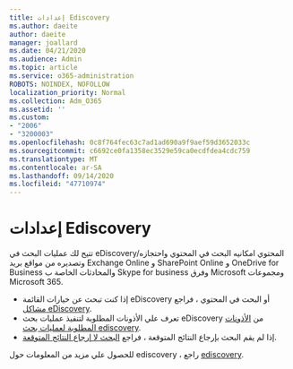 ```yaml
---
title: إعدادات Ediscovery
ms.author: daeite
author: daeite
manager: joallard
ms.date: 04/21/2020
ms.audience: Admin
ms.topic: article
ms.service: o365-administration
ROBOTS: NOINDEX, NOFOLLOW
localization_priority: Normal
ms.collection: Adm_O365
ms.assetid: ''
ms.custom:
- "2006"
- "3200003"
ms.openlocfilehash: 0c8f764fec63c7ad1ad690a9f9aef59d3652033c
ms.sourcegitcommit: c6692ce0fa1358ec3529e59ca0ecdfdea4cdc759
ms.translationtype: MT
ms.contentlocale: ar-SA
ms.lasthandoff: 09/14/2020
ms.locfileid: "47710974"
---
```

# <a name="ediscovery-settings"></a>إعدادات Ediscovery

تتيح لك عمليات البحث في eDiscovery/المحتوي امكانيه البحث في المحتوي واحتجازه وتصديره من مواقع بريد Exchange Online و SharePoint Online و OneDrive for Business والمحادثات الخاصة ب Skype for business وفرق Microsoft ومجموعات Microsoft 365.

- إذا كنت تبحث عن خيارات القائمة eDiscovery أو البحث في المحتوي ، فراجع [مشاكل eDiscovery](https://docs.microsoft.com/alchemyinsights/ediscovery-issues).
- تعرف علي الأذونات المطلوبة لتنفيذ عمليات بحث eDiscovery من [الأذونات المطلوبة لعمليات بحث ediscovery](https://docs.microsoft.com/alchemyinsights/permissions-required-for-ediscovery-searches).
- إذا لم يقم البحث بإرجاع النتائج المتوقعة ، فراجع [البحث لا إرجاع النتائج المتوقعة](https://docs.microsoft.com/alchemyinsights/search-not-returning-expected-results).

للحصول علي مزيد من المعلومات حول ediscovery ، راجع [ediscovery](https://docs.microsoft.com/microsoft-365/compliance/ediscovery).

